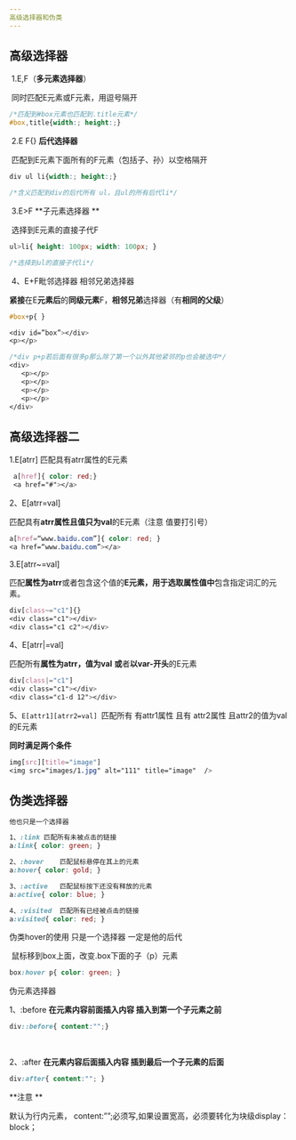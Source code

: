 ```yaml
---
高级选择器和伪类
---
```




## 高级选择器

​	1.E,F（**多元素选择器**）

​		同时匹配E元素或F元素，用逗号隔开

```css
/*匹配到#box元素也匹配到.title元素*/
#box,title{width:; height:;}
```

​	2.E F{}	**后代选择器**

​		匹配到E元素下面所有的F元素（包括子、孙）以空格隔开

```css
div ul li{width:; height:;}

/*含义匹配到div的后代所有 ul，且ul的所有后代li*/
```

​	3.E>F **子元素选择器 **

​		选择到E元素的直接子代F

```css
ul>li{ height: 100px; width: 100px; }

/*选择到ul的直接子代li*/
```

​	4、E+F毗邻选择器  相邻兄弟选择器

**紧接**在E**元素后**的**同级元素**F，**相邻兄弟**选择器（有**相同的父级**）	

```css
#box+p{ }

<div id=”box”></div>
<p></p>
```



 ```css
/*div p+p若后面有很多p那么除了第一个以外其他紧邻的p也会被选中*/
<div>
	<p></p>
	<p></p>
	<p></p>
	<p></p>
</div>
 ```



## 高级选择器二

1.E[atrr]	匹配具有atrr属性的E元素

```css
 a[href]{ color: red;}
 <a href="#"></a> 
```

 

2、E[atrr=val]	

匹配具有**atrr属性且值只为val**的E元素（注意	值要打引号）

```css
a[href=“www.baidu.com”]{ color: red; }
<a href=“www.baidu.com”></a>
```



3.E[atrr~=val]	

匹配**属性为atrr**或者包含这个值的**E元素，用于选取属性值中**包含指定词汇的元素。

```css
div[class~="c1"]{}
<div class="c1"></div>
<div class="c1 c2"></div>
```



4、E[atrr|=val]	

匹配所有**属性为atrr，值为val**  **或**者**以var-开头**的E元素

```css
div[class|="c1"]
<div class="c1"></div>
<div class="c1-d 12"></div>
```

5、`E[attr1][atrr2=val] `匹配所有 有attr1属性 且有	attr2属性 且attr2的值为val的E元素

**同时满足两个条件**

```css
img[src][title="image"]
<img src="images/1.jpg" alt="111" title="image"  />
```



## 伪类选择器 

```css
他也只是一个选择器

1、:link	匹配所有未被点击的链接
a:link{ color: green; }

2、:hover	匹配鼠标悬停在其上的元素
a:hover{ color: gold; }

3、:active	匹配鼠标按下还没有释放的元素
a:active{ color: blue; }

4、:visited	匹配所有已经被点击的链接
a:visited{ color: red; }
```



伪类hover的使用   只是一个选择器 一定是他的后代

​		鼠标移到box上面，改变.box下面的子（p）元素

```css
box:hover p{ color: green; }
```



伪元素选择器 

1、:before	**在元素内容前面插入内容 插入到第一个子元素之前**

```css
div::before{ content:"";}
```

​	

2、:after   **在元素内容后面插入内容 插到最后一个子元素的后面**

```css
div:after{ content:""; }
```

 **注意 **

默认为行内元素， content:””;必须写,如果设置宽高，必须要转化为块级display：block；